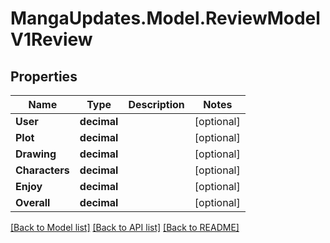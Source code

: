 # MangaUpdates.Model.ReviewModelV1Review

## Properties

Name | Type | Description | Notes
------------ | ------------- | ------------- | -------------
**User** | **decimal** |  | [optional] 
**Plot** | **decimal** |  | [optional] 
**Drawing** | **decimal** |  | [optional] 
**Characters** | **decimal** |  | [optional] 
**Enjoy** | **decimal** |  | [optional] 
**Overall** | **decimal** |  | [optional] 

[[Back to Model list]](../README.md#documentation-for-models) [[Back to API list]](../README.md#documentation-for-api-endpoints) [[Back to README]](../README.md)

